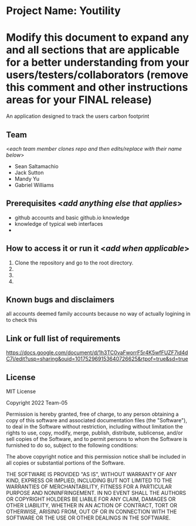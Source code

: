 # Project Name: Youtility
# Modify this document to expand any and all sections that are applicable for a better understanding from your users/testers/collaborators (remove this comment and other instructions areas for your FINAL release)

An application designed to track the users carbon footprint
  
## Team 
<_each team member clones repo and then edits/replace with their name below_>
- Sean Saltamachio
- Jack Sutton
- Mandy Yu
- Gabriel Williams


## Prerequisites  <_add anything else that applies_>

- github accounts and basic github.io knowledge
- knowledge of typical web interfaces
-

## How to access it or run it  <_add when applicable_>

1. Clone the repository and go to the root directory.
2.  
3.  
4.  

## Known bugs and disclaimers
all accounts deemed family accounts because no way of actually logining in to check this

## Link or full list of requirements
https://docs.google.com/document/d/1h3TC0vaFworrF5r4K5wfFUZF7id4dC7j/edit?usp=sharing&ouid=101752969153640726625&rtpof=true&sd=true





## License

MIT License

Copyright 2022 Team-05

Permission is hereby granted, free of charge, to any person obtaining a copy of this software and associated documentation files (the "Software"), to deal in the Software without restriction, including without limitation the rights to use, copy, modify, merge, publish, distribute, sublicense, and/or sell copies of the Software, and to permit persons to whom the Software is furnished to do so, subject to the following conditions:

The above copyright notice and this permission notice shall be included in all copies or substantial portions of the Software.

THE SOFTWARE IS PROVIDED "AS IS", WITHOUT WARRANTY OF ANY KIND, EXPRESS OR IMPLIED, INCLUDING BUT NOT LIMITED TO THE WARRANTIES OF MERCHANTABILITY, FITNESS FOR A PARTICULAR PURPOSE AND NONINFRINGEMENT. IN NO EVENT SHALL THE AUTHORS OR COPYRIGHT HOLDERS BE LIABLE FOR ANY CLAIM, DAMAGES OR OTHER LIABILITY, WHETHER IN AN ACTION OF CONTRACT, TORT OR OTHERWISE, ARISING FROM, OUT OF OR IN CONNECTION WITH THE SOFTWARE OR THE USE OR OTHER DEALINGS IN THE SOFTWARE.
